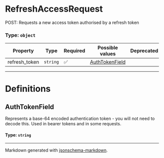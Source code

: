 # RefreshAccessRequest

POST: Requests a new access token authorised by a refresh token

### Type: `object`

| Property | Type | Required | Possible values | Deprecated | Default | Description | Examples |
| -------- | ---- | -------- | --------------- | ---------- | ------- | ----------- | -------- |
| refresh_token | `string` | ✅ | [AuthTokenField](#authtokenfield) |  |  |  |  |


---

# Definitions

## AuthTokenField

Represents a base-64 encoded authentication token - you will not need to decode this.
Used in bearer tokens and in some requests.

#### Type: `string`


---

Markdown generated with [jsonschema-markdown](https://github.com/elisiariocouto/jsonschema-markdown).
